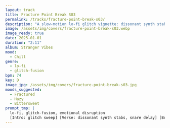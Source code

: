 ```yaml
---
layout: track
title: Fracture Point Break S03
permalink: /tracks/fracture-point-break-s03/
description: "A slow-motion lo-fi glitch vignette: dissonant synth stabs and snare-delay percussion flicker over a hushed 74 BPM pulse; a crackling loop drop fractures the calm before a fading ghost trail — chilled surface, emotional disruption underneath."
image: /assets/img/covers/fracture-point-break-s03.webp
image_ready: true
date: 2025-01-01
duration: "2:11"
album: Stranger Vibes
mood:
  - Chill
genre:
  - lo-fi
  - glitch-fusion
bpm: 74
key: D
image_jpg: /assets/img/covers/fracture-point-break-s03.jpg
moods_suggested:
  - Fractured
  - Hazy
  - Bittersweet
prompt_tmp: |
  lo-fi, glitch-fusion, emotional disruption
  [Intro: glitch sweep] [Verse: dissonant synth stabs, snare delay] [Bridge: crackling loop drop] [Outro: ghost trail]
---
```

